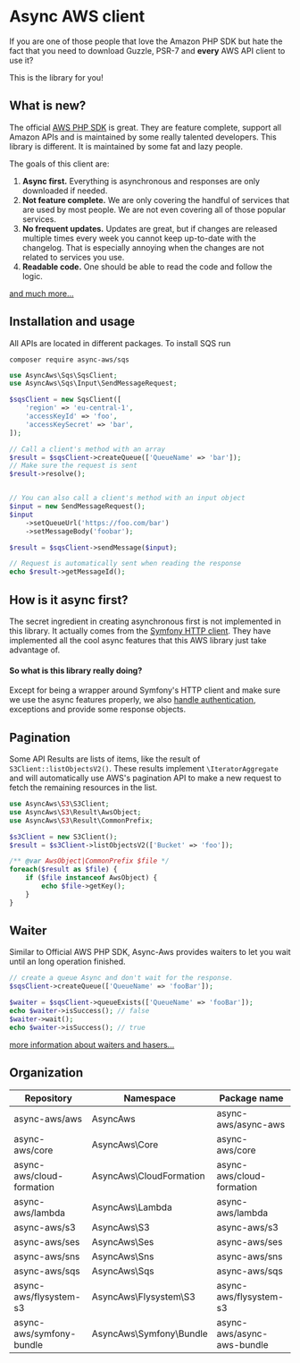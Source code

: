 # Async AWS client

If you are one of those people that love the Amazon PHP SDK but hate the fact
that you need to download Guzzle, PSR-7 and **every** AWS API client to use it?

This is the library for you!

## What is new?

The official [AWS PHP SDK](https://github.com/aws/aws-sdk-php) is great. They are
feature complete, support all Amazon APIs and is maintained by some really talented
developers. This library is different. It is maintained by some fat and lazy people.

The goals of this client are:

1) **Async first.** Everything is asynchronous and responses are only downloaded if needed.
2) **Not feature complete.** We are only covering the handful of services that are used by most people. We are not even covering all of those popular services.
3) **No frequent updates.** Updates are great, but if changes are released multiple times every week you cannot keep up-to-date with the changelog. That is especially annoying when the changes are not related to services you use.
4) **Readable code.** One should be able to read the code and follow the logic.

[and much more...](./docs/compare.md)

## Installation and usage

All APIs are located in different packages. To install SQS run

```
composer require async-aws/sqs
```

```php
use AsyncAws\Sqs\SqsClient;
use AsyncAws\Sqs\Input\SendMessageRequest;

$sqsClient = new SqsClient([
    'region' => 'eu-central-1',
    'accessKeyId' => 'foo',
    'accessKeySecret' => 'bar',
]);

// Call a client's method with an array
$result = $sqsClient->createQueue(['QueueName' => 'bar']);
// Make sure the request is sent
$result->resolve();


// You can also call a client's method with an input object
$input = new SendMessageRequest();
$input
    ->setQueueUrl('https://foo.com/bar')
    ->setMessageBody('foobar');

$result = $sqsClient->sendMessage($input);

// Request is automatically sent when reading the response
echo $result->getMessageId();
```

## How is it async first?

The secret ingredient in creating asynchronous first is not implemented in this library.
It actually comes from the [Symfony HTTP client](https://symfony.com/doc/current/components/http_client.html).
They have implemented all the cool async features that this AWS library just take
advantage of.

#### So what is this library really doing?

Except for being a wrapper around Symfony's HTTP client and make sure we use the
async features properly, we also [handle authentication](./docs/authentication.md), exceptions
and provide some response objects.

## Pagination

Some API Results are lists of items, like the result of `S3Client::listObjectsV2()`.
These results implement `\IteratorAggregate` and will automatically use AWS's pagination
API to make a new request to fetch the remaining resources in the list.

```php
use AsyncAws\S3\S3Client;
use AsyncAws\S3\Result\AwsObject;
use AsyncAws\S3\Result\CommonPrefix;

$s3Client = new S3Client();
$result = $s3Client->listObjectsV2(['Bucket' => 'foo']);

/** @var AwsObject|CommonPrefix $file */
foreach($result as $file) {
    if ($file instanceof AwsObject) {
        echo $file->getKey();
    }
}
```

## Waiter

Similar to Official AWS PHP SDK, Async-Aws provides waiters to let you wait
until an long operation finished.

```php
// create a queue Async and don't wait for the response.
$sqsClient->createQueue(['QueueName' => 'fooBar']);

$waiter = $sqsClient->queueExists(['QueueName' => 'fooBar']);
echo $waiter->isSuccess(); // false
$waiter->wait();
echo $waiter->isSuccess(); // true
```

[more information about waiters and hasers...](./docs/waiter.md)

## Organization

| Repository                 | Namespace                 | Package name                |
| -------------------------- | ------------------------- | --------------------------- |
| async-aws/aws              | AsyncAws                  | async-aws/async-aws
| async-aws/core             | AsyncAws\Core             | async-aws/core
| async-aws/cloud-formation  | AsyncAws\CloudFormation   | async-aws/cloud-formation
| async-aws/lambda           | AsyncAws\Lambda           | async-aws/lambda
| async-aws/s3               | AsyncAws\S3               | async-aws/s3
| async-aws/ses              | AsyncAws\Ses              | async-aws/ses
| async-aws/sns              | AsyncAws\Sns              | async-aws/sns
| async-aws/sqs              | AsyncAws\Sqs              | async-aws/sqs
| async-aws/flysystem-s3     | AsyncAws\Flysystem\S3     | async-aws/flysystem-s3
| async-aws/symfony-bundle   | AsyncAws\Symfony\Bundle   | async-aws/async-aws-bundle
